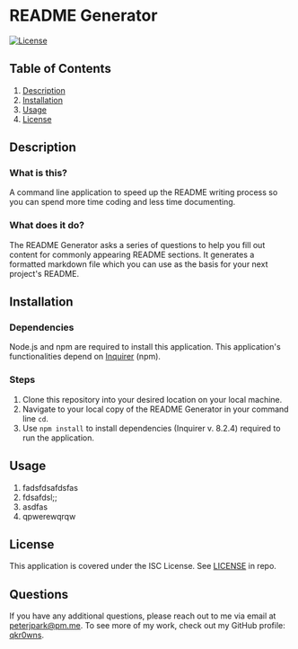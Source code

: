 # README Generator
[![License](https://img.shields.io/badge/License-ISC%20License-informational)](#License)
## Table of Contents
1. [Description](#Description)
1. [Installation](#Installation)
1. [Usage](#Usage)
1. [License](#License)
## Description
### What is this?
A command line application to speed up the README writing process so you can spend more time coding and less time documenting.
### What does it do?
The README Generator asks a series of questions to help you fill out content for commonly appearing README sections.
It generates a formatted markdown file which you can use as the basis for your next project's README.

## Installation
### Dependencies
Node.js and npm are required to install this application. This application's functionalities depend on [Inquirer](https://www.npmjs.com/package/inquirer) (npm).
### Steps
1. Clone this repository into your desired location on your local machine.
2. Navigate to your local copy of the README Generator in your command line `cd`.
3. Use `npm install` to install dependencies (Inquirer v. 8.2.4) required to run the application.

## Usage
1. fadsfdsafdsfas
2. fdsafdsl;;
3. asdfas
4. qpwerewqrqw

## License
This application is covered under the ISC License. See [LICENSE](./LICENSE) in repo.
## Questions
If you have any additional questions, please reach out to me via email at [peterjpark@pm.me](mailto:peterjpark@pm.me).
To see more of my work, check out my GitHub profile: [qkr0wns](https://github.com/qkr0wns).
